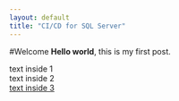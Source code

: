 ```yaml
---
layout: default
title: "CI/CD for SQL Server"
---
```


#Welcome
**Hello world**, this is my first post.

<div class="download-bar">
  text inside 1
</div>


<div class="download-bar">
  <div class="inner">
      text inside 2
  </div>
</div>

<div class="download-bar">
  <div class="inner">
    <a href="#" class="codes"> 
      text inside 3
    </a>
  </div>
</div>
